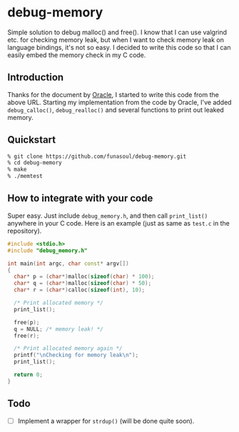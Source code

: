 # debug-memory
Simple solution to debug malloc() and free(). I know that I can use valgrind etc.
for checking memory leak, but when I want to check memory leak on language bindings,
it's not so easy. I decided to write this code so that I can easily embed the memory
check in my C code.

## Introduction
Thanks for the document by
[Oracle](https://docs.oracle.com/javase/jp/8/docs/technotes/guides/troubleshoot/memleaks005.html#CIHDEEHJ),
I started to write this code from the above URL. Starting my implementation from the code by Oracle, I've
added `debug_calloc()`, `debug_realloc()` and several functions to print out leaked memory.

## Quickstart

```sh
% git clone https://github.com/funasoul/debug-memory.git
% cd debug-memory
% make
% ./memtest
```

## How to integrate with your code
Super easy. Just include `debug_memory.h`, and then call
`print_list()` anywhere in your C code. Here is an example (just as same as
`test.c` in the repository).

```cpp
#include <stdio.h>
#include "debug_memory.h"

int main(int argc, char const* argv[])
{
  char* p = (char*)malloc(sizeof(char) * 100);
  char* q = (char*)malloc(sizeof(char) * 50);
  char* r = (char*)calloc(sizeof(int), 10);

  /* Print allocated memory */
  print_list();

  free(p);
  q = NULL; /* memory leak! */
  free(r);

  /* Print allocated memory again */
  printf("\nChecking for memory leak\n");
  print_list();

  return 0;
}
```

## Todo
- [ ] Implement a wrapper for `strdup()` (will be done quite soon).
